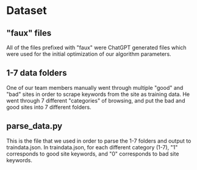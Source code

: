 # Dataset

## "faux" files

All of the files prefixed with "faux" were ChatGPT generated files which were used for the initial optimization of our algorithm parameters.

## 1-7 data folders

One of our team members manually went through multiple "good" and "bad" sites in order to scrape keywords from the site as training data. He went through 7 different "categories" of browsing, and put the bad and good sites into 7 different folders.

## parse_data.py

This is the file that we used in order to parse the 1-7 folders and output to traindata.json. In traindata.json, for each different category (1-7), "1" corresponds to good site keywords, and "0" corresponds to bad site keywords.
